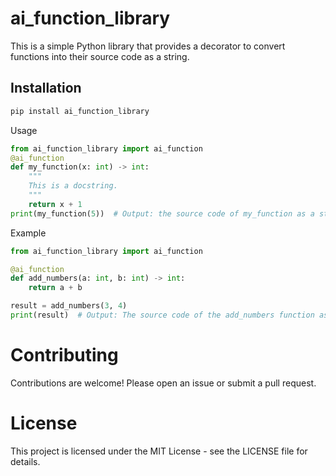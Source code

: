 # ai_function_library

This is a simple Python library that provides a decorator to convert functions into their source code as a string.

## Installation

```bash
pip install ai_function_library
```
Usage

```python
from ai_function_library import ai_function
@ai_function
def my_function(x: int) -> int:
    """
    This is a docstring.
    """
    return x + 1
print(my_function(5))  # Output: the source code of my_function as a string
```
Example

```python
from ai_function_library import ai_function

@ai_function
def add_numbers(a: int, b: int) -> int:
    return a + b

result = add_numbers(3, 4)
print(result)  # Output: The source code of the add_numbers function as a string
```

# Contributing

Contributions are welcome! Please open an issue or submit a pull request.

# License
This project is licensed under the MIT License - see the LICENSE file for details.